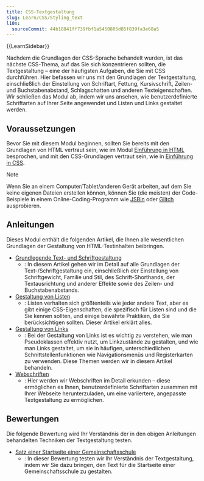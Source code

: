 ```yaml
---
title: CSS-Textgestaltung
slug: Learn/CSS/Styling_text
l10n:
  sourceCommit: 44b18841ff739fbf1a5450805d85f839fa3e68a5
---
```


{{LearnSidebar}}

Nachdem die Grundlagen der CSS-Sprache behandelt wurden, ist das nächste CSS-Thema, auf das Sie sich konzentrieren sollten, die Textgestaltung – eine der häufigsten Aufgaben, die Sie mit CSS durchführen. Hier befassen wir uns mit den Grundlagen der Textgestaltung, einschließlich der Einstellung von Schriftart, Fettung, Kursivschrift, Zeilen- und Buchstabenabstand, Schlagschatten und anderen Texteigenschaften. Wir schließen das Modul ab, indem wir uns ansehen, wie benutzerdefinierte Schriftarten auf Ihrer Seite angewendet und Listen und Links gestaltet werden.

## Voraussetzungen

Bevor Sie mit diesem Modul beginnen, sollten Sie bereits mit den Grundlagen von HTML vertraut sein, wie im Modul [Einführung in HTML](/de/docs/Learn/HTML/Introduction_to_HTML) besprochen, und mit den CSS-Grundlagen vertraut sein, wie in [Einführung in CSS](/de/docs/Learn/CSS/First_steps).

> [!NOTE]
> Wenn Sie an einem Computer/Tablet/anderen Gerät arbeiten, auf dem Sie keine eigenen Dateien erstellen können, können Sie (die meisten) der Code-Beispiele in einem Online-Coding-Programm wie [JSBin](https://jsbin.com/) oder [Glitch](https://glitch.com/) ausprobieren.

## Anleitungen

Dieses Modul enthält die folgenden Artikel, die Ihnen alle wesentlichen Grundlagen der Gestaltung von HTML-Textinhalten beibringen.

- [Grundlegende Text- und Schriftgestaltung](/de/docs/Learn/CSS/Styling_text/Fundamentals)
  - : In diesem Artikel gehen wir im Detail auf alle Grundlagen der Text-/Schriftgestaltung ein, einschließlich der Einstellung von Schriftgewicht, Familie und Stil, des Schrift-Shorthands, der Textausrichtung und anderer Effekte sowie des Zeilen- und Buchstabenabstands.
- [Gestaltung von Listen](/de/docs/Learn/CSS/Styling_text/Styling_lists)
  - : Listen verhalten sich größtenteils wie jeder andere Text, aber es gibt einige CSS-Eigenschaften, die spezifisch für Listen sind und die Sie kennen sollten, und einige bewährte Praktiken, die Sie berücksichtigen sollten. Dieser Artikel erklärt alles.
- [Gestaltung von Links](/de/docs/Learn/CSS/Styling_text/Styling_links)
  - : Bei der Gestaltung von Links ist es wichtig zu verstehen, wie man Pseudoklassen effektiv nutzt, um Linkzustände zu gestalten, und wie man Links gestaltet, um sie in häufigen, unterschiedlichen Schnittstellenfunktionen wie Navigationsmenüs und Registerkarten zu verwenden. Diese Themen werden wir in diesem Artikel behandeln.
- [Webschriften](/de/docs/Learn/CSS/Styling_text/Web_fonts)
  - : Hier werden wir Webschriften im Detail erkunden – diese ermöglichen es Ihnen, benutzerdefinierte Schriftarten zusammen mit Ihrer Webseite herunterzuladen, um eine variiertere, angepasste Textgestaltung zu ermöglichen.

## Bewertungen

Die folgende Bewertung wird Ihr Verständnis der in den obigen Anleitungen behandelten Techniken der Textgestaltung testen.

- [Satz einer Startseite einer Gemeinschaftsschule](/de/docs/Learn/CSS/Styling_text/Typesetting_a_homepage)
  - : In dieser Bewertung testen wir Ihr Verständnis der Textgestaltung, indem wir Sie dazu bringen, den Text für die Startseite einer Gemeinschaftsschule zu gestalten.
